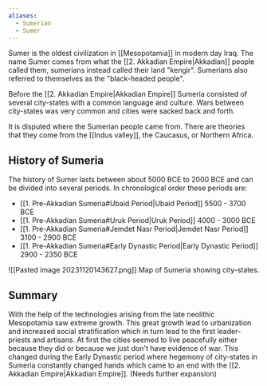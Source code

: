 ```yaml
---
aliases:
  - Sumerian
  - Sumer
---
```

Sumer is the oldest civilization in [[Mesopotamia]] in modern day Iraq. The name Sumer comes from what the [[2. Akkadian Empire|Akkadian]] people called them, sumerians instead called their land "kengir". Sumerians also referred to themselves as the "black-headed people". 

Before the [[2. Akkadian Empire|Akkadian Empire]] Sumeria consisted of several city-states with a common language and culture. Wars between city-states was very common and cities were sacked back and forth.

It is disputed where the Sumerian people came from. There are theories that they come from the [[Indus valley]], the Caucasus, or Northern Africa.

## History of Sumeria

The history of Sumer lasts between about 5000 BCE to 2000 BCE and can be divided into several periods. In chronological order these periods are:

- [[1. Pre-Akkadian Sumeria#Ubaid Period|Ubaid Period]]  5500 - 3700 BCE
- [[1. Pre-Akkadian Sumeria#Uruk Period|Uruk Period]] 4000 - 3000 BCE
- [[1. Pre-Akkadian Sumeria#Jemdet Nasr Period|Jemdet Nasr Period]] 3100 - 2900 BCE
- [[1. Pre-Akkadian Sumeria#Early Dynastic Period|Early Dynastic Period]] 2900 - 2350 BCE

![[Pasted image 20231120143627.png]] Map of Sumeria showing city-states.

## Summary
With the help of the technologies arising from the late neolithic Mesopotamia saw extreme growth. This great growth lead to urbanization and increased social stratification which in turn lead to the first leader-priests and artisans. At first the cities seemed to live peacefully either because they did or because we just don't have evidence of war. This changed during the Early Dynastic period where hegemony of city-states in Sumeria constantly changed hands which came to an end with the [[2. Akkadian Empire|Akkadian Empire]]. (Needs further expansion)